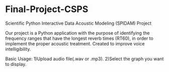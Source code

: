 # Final-Project-CSPS
Scientific Python Interactive Data Acoustic Modeling (SPIDAM) Project

Our project is a Python application with the purpose of identifying the frequency ranges that have the longest reverb times (RT60), in order to implement the proper acoustic treatment. Created to improve voice intelligibility.

Basic Usage: 
1)Upload audio file(.wav or .mp3).
2)Select the graph you want to display.
